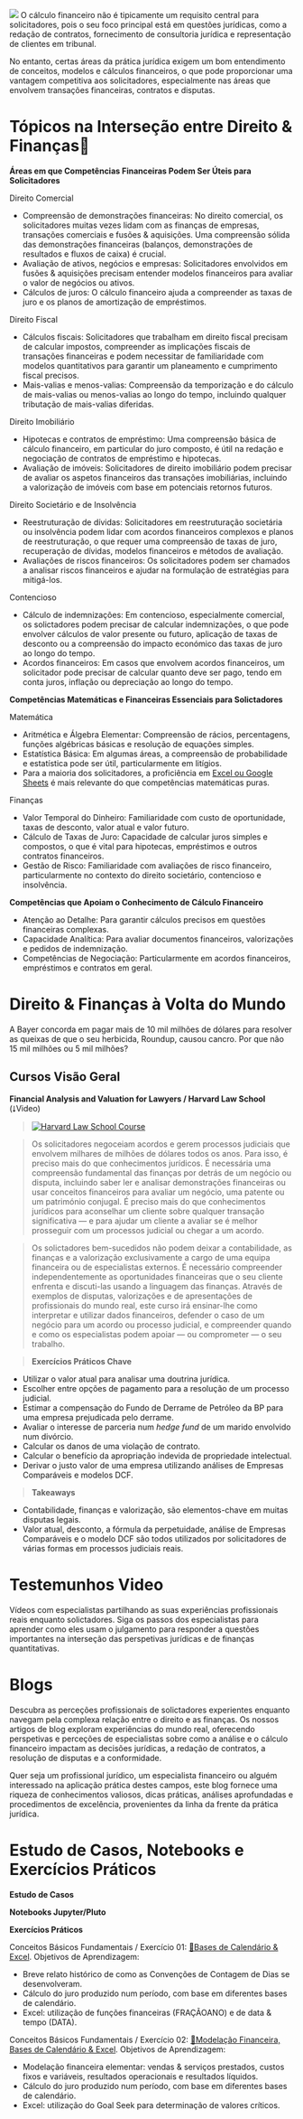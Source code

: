 ![](Solicitadores001.png?raw=true) <!--- Dimensions: 1650 × 1056 -->
O cálculo financeiro não é tipicamente um requisito central para solicitadores, pois o seu foco principal está em questões jurídicas, como a redação de contratos, fornecimento de consultoria jurídica e representação de clientes em tribunal.

No entanto, certas áreas da prática jurídica exigem um bom entendimento de conceitos, modelos e cálculos financeiros, o que pode proporcionar uma vantagem competitiva aos solicitadores, especialmente nas áreas que envolvem transações financeiras, contratos e disputas.



# Tópicos na Interseção entre Direito & Finanças🥂

**Áreas em que Competências Financeiras Podem Ser Úteis para Solicitadores**

Direito Comercial
- Compreensão de demonstrações financeiras: No direito comercial, os solicitadores muitas vezes lidam com as finanças de empresas, transações comerciais e fusões & aquisições. Uma compreensão sólida das demonstrações financeiras (balanços, demonstrações de resultados e fluxos de caixa) é crucial.
- Avaliação de ativos, negócios e empresas: Solicitadores envolvidos em fusões & aquisições precisam entender modelos financeiros para avaliar o valor de negócios ou ativos.
- Cálculos de juros: O cálculo financeiro ajuda a compreender as taxas de juro e os planos de amortização de empréstimos.

Direito Fiscal
- Cálculos fiscais: Solicitadores que trabalham em direito fiscal precisam de calcular impostos, compreender as implicações fiscais de transações financeiras e podem necessitar de familiaridade com modelos quantitativos para garantir um planeamento e cumprimento fiscal precisos.
- Mais-valias e menos-valias: Compreensão da temporização e do cálculo de mais-valias ou menos-valias ao longo do tempo, incluindo qualquer tributação de mais-valias diferidas.

Direito Imobiliário
- Hipotecas e contratos de empréstimo: Uma compreensão básica de cálculo financeiro, em particular do juro composto, é útil na redação e negociação de contratos de empréstimo e hipotecas.
- Avaliação de imóveis: Solicitadores de direito imobiliário podem precisar de avaliar os aspetos financeiros das transações imobiliárias, incluindo a valorização de imóveis com base em potenciais retornos futuros.

Direito Societário e de Insolvência
- Reestruturação de dívidas: Solicitadores em reestruturação societária ou insolvência podem lidar com acordos financeiros complexos e planos de reestruturação, o que requer uma compreensão de taxas de juro, recuperação de dívidas, modelos financeiros e métodos de avaliação.
- Avaliações de riscos financeiros: Os solicitadores podem ser chamados a analisar riscos financeiros e ajudar na formulação de estratégias para mitigá-los.

Contencioso
- Cálculo de indemnizações: Em contencioso, especialmente comercial, os solictadores podem precisar de calcular indemnizações, o que pode envolver cálculos de valor presente ou futuro, aplicação de taxas de desconto ou a compreensão do impacto económico das taxas de juro ao longo do tempo.
- Acordos financeiros: Em casos que envolvem acordos financeiros, um solicitador pode precisar de calcular quanto deve ser pago, tendo em conta juros, inflação ou depreciação ao longo do tempo.

**Competências Matemáticas e Financeiras Essenciais para Solictadores**

Matemática
- Aritmética e Álgebra Elementar: Compreensão de rácios, percentagens, funções algébricas básicas e resolução de equações simples.
- Estatística Básica: Em algumas áreas, a compreensão de probabilidade e estatística pode ser útil, particularmente em litígios.
- Para a maioria dos solicitadores, a proficiência em <ins>Excel ou Google Sheets</ins> é mais relevante do que competências matemáticas puras.

Finanças
- Valor Temporal do Dinheiro: Familiaridade com custo de oportunidade, taxas de desconto, valor atual e valor futuro.
- Cálculo de Taxas de Juro: Capacidade de calcular juros simples e compostos, o que é vital para hipotecas, empréstimos e outros contratos financeiros.
- Gestão de Risco: Familiaridade com avaliações de risco financeiro, particularmente no contexto do direito societário, contencioso e insolvência.

**Competências que Apoiam o Conhecimento de Cálculo Financeiro**
- Atenção ao Detalhe: Para garantir cálculos precisos em questões financeiras complexas.
- Capacidade Analítica: Para avaliar documentos financeiros, valorizações e pedidos de indemnização.
- Competências de Negociação: Particularmente em acordos financeiros, empréstimos e contratos em geral.

# Direito & Finanças à Volta do Mundo

A Bayer concorda em pagar mais de 10 mil milhões de dólares para resolver as queixas de que o seu herbicida, Roundup, causou cancro. Por que não 15 mil milhões ou 5 mil milhões?

## Cursos Visão Geral

**Financial Analysis and Valuation for Lawyers / Harvard Law School** (⭣Video)

> [![Harvard Law School Course](Assets/FVL01.png)](https://youtu.be/QPoRUsRzcPM "Financial Analysis and Valuation for Lawyers")


>  Os solicitadores negoceiam acordos e gerem processos judiciais que envolvem milhares de milhões de dólares todos os anos. Para isso, é preciso mais do que conhecimentos jurídicos. É necessária uma compreensão fundamental das finanças por detrás de um negócio ou disputa, incluindo saber ler e analisar demonstrações financeiras ou usar conceitos financeiros para avaliar um negócio, uma patente ou um património conjugal. É preciso mais do que conhecimentos jurídicos para aconselhar um cliente sobre qualquer transação significativa — e para ajudar um cliente a avaliar se é melhor prosseguir com um processos judicial ou chegar a um acordo.

>  Os solictadores bem-sucedidos não podem deixar a contabilidade, as finanças e a valorização exclusivamente a cargo de uma equipa financeira ou de especialistas externos. É necessário compreender independentemente as oportunidades financeiras que o seu cliente enfrenta e discuti-las usando a linguagem das finanças. Através de exemplos de disputas, valorizações e de apresentações de profissionais do mundo real, este curso irá ensinar-lhe como interpretar e utilizar dados financeiros, defender o caso de um negócio para um acordo ou processo judicial, e compreender quando e como os especialistas podem apoiar — ou comprometer — o seu trabalho. 

>  **Exercícios Práticos Chave**
- Utilizar o valor atual para analisar uma doutrina jurídica.
- Escolher entre opções de pagamento para a resolução de um processo judicial.
- Estimar a compensação do Fundo de Derrame de Petróleo da BP para uma empresa prejudicada pelo derrame.
- Avaliar o interesse de parceria num *hedge fund* de um marido envolvido num divórcio.
- Calcular os danos de uma violação de contrato.
- Calcular o benefício da apropriação indevida de propriedade intelectual.
- Derivar o justo valor de uma empresa utilizando análises de Empresas Comparáveis e modelos DCF.

>  **Takeaways**
- Contabilidade, finanças e valorização, são elementos-chave em muitas disputas legais.
- Valor atual, desconto, a fórmula da perpetuidade, análise de Empresas Comparáveis e o modelo DCF são todos utilizados por solicitadores de várias formas em processos judiciais reais.
  


# Testemunhos Video

Vídeos com especialistas partilhando as suas experiências profissionais reais enquanto solictadores. Siga os passos dos especialistas para aprender como eles usam o julgamento para responder a questões importantes na interseção das perspetivas jurídicas e de finanças quantitativas.


# Blogs

Descubra as perceções profissionais de solictadores experientes enquanto navegam pela complexa relação entre o direito e as finanças. Os nossos artigos de blog exploram experiências do mundo real, oferecendo perspetivas e perceções de especialistas sobre como a análise e o cálculo financeiro impactam as decisões jurídicas, a redação de contratos, a resolução de disputas e a conformidade. 

Quer seja um profissional jurídico, um especialista financeiro ou alguém interessado na aplicação prática destes campos, este blog fornece uma riqueza de conhecimentos valiosos, dicas práticas, análises aprofundadas e procedimentos de excelência, provenientes da linha da frente da prática jurídica.


# Estudo de Casos, Notebooks e Exercícios Práticos

**Estudo de Casos**

**Notebooks Jupyter/Pluto**

**Exercícios Práticos**

Conceitos Básicos Fundamentais / Exercício 01: [🔗Bases de Calendário & Excel](https://github.com/ASaragga/FinCalcPT/blob/main/Exercicio01.pdf). Objetivos de Aprendizagem:
  - Breve relato histórico de como as Convenções de Contagem de Dias se desenvolveram.
  - Cálculo do juro produzido num período, com base em diferentes bases de calendário.
  - Excel: utilização de funções financeiras (FRAÇÃOANO) e de data & tempo (DATA).

Conceitos Básicos Fundamentais / Exercício 02: [🔗Modelação Financeira, Bases de Calendário & Excel](https://github.com/ASaragga/FinCalcPT/blob/main/Exercicio02.pdf). Objetivos de Aprendizagem:
  - Modelação financeira elementar: vendas & serviços prestados, custos fixos e variáveis, resultados operacionais e resultados líquidos.
  - Cálculo do juro produzido num período, com base em diferentes bases de calendário.
  - Excel: utilização do Goal Seek para determinação de valores críticos.
